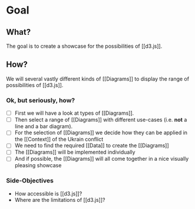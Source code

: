 # Goal
## What?
The goal is to create a showcase for the possibilities of [[d3.js]]. 

## How?
We will several vastly different kinds of [[Diagrams]] to display the range of possibilities of [[d3.js]].

### Ok, but seriously, how?
- [ ] First we will have a look at types of [[Diagrams]].
- [ ] Then select a range of [[Diagrams]] with different use-cases (i.e. **not** a line and a bar diagram).
- [ ] For the selection of [[Diagrams]] we decide how they can be applied in the [[Context]] of the Ukrain conflict
- [ ] We need to find the required [[Data]] to create the [[Diagrams]]
- [ ] The [[Diagrams]] will be implemented individually
- [ ] And if possible, the [[Diagrams]] will all come together in a nice visually pleasing showcase

### Side-Objectives
- How accessible is [[d3.js]]?
- Where are the limitations of [[d3.js]]?